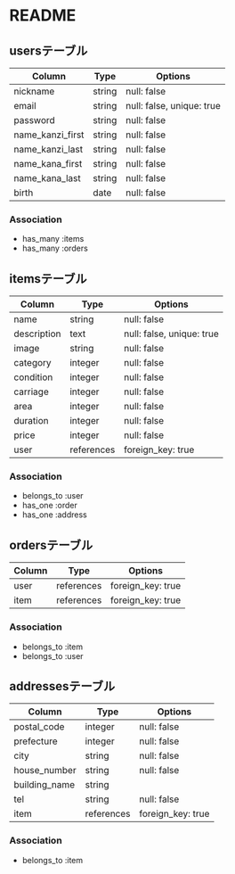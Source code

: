 # README

## usersテーブル

|Column|Type|Options|
|------|----|-------|
|nickname|string|null: false|
|email|string|null: false, unique: true|
|password|string|null: false|
|name_kanzi_first|string|null: false|
|name_kanzi_last|string|null: false|
|name_kana_first|string|null: false|
|name_kana_last|string|null: false|
|birth|date|null: false|


### Association
- has_many :items
- has_many :orders



## itemsテーブル

|Column|Type|Options|
|------|----|-------|
|name|string|null: false|
|description|text|null: false, unique: true|
|image|string|null: false|
|category|integer|null: false|
|condition|integer|null: false|
|carriage|integer|null: false|
|area|integer|null: false|
|duration|integer|null: false|
|price|integer|null: false|
|user|references|foreign_key: true|


### Association
- belongs_to :user
- has_one :order
- has_one :address



## ordersテーブル

|Column|Type|Options|
|------|----|-------|
|user|references|foreign_key: true|
|item|references|foreign_key: true|


### Association
- belongs_to :item
- belongs_to :user



## addressesテーブル

|Column|Type|Options|
|------|----|-------|
|postal_code|integer|null: false|
|prefecture|integer|null: false|
|city|string|null: false|
|house_number|string|null: false|
|building_name|string|
|tel|string|null: false|
|item|references|foreign_key: true|


### Association
- belongs_to :item